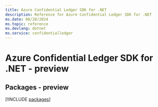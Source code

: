 ```yaml
---
title: Azure Confidential Ledger SDK for .NET
description: Reference for Azure Confidential Ledger SDK for .NET
ms.date: 08/28/2024
ms.topic: reference
ms.devlang: dotnet
ms.service: confidentialledger
---
```

# Azure Confidential Ledger SDK for .NET - preview
## Packages - preview
[!INCLUDE [packages](confidential-ledger-index.md)]